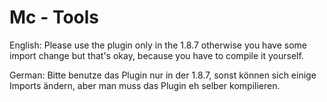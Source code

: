 # Mc - Tools

English:
Please use the plugin only in the 1.8.7 otherwise you have some import change but that's okay, because you have to compile it yourself.

German:
Bitte benutze das Plugin nur in der 1.8.7, sonst können sich einige Imports ändern, aber man muss das Plugin eh selber kompilieren.
